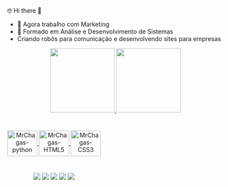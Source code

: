 🤓 Hi there 👋

- 🔭 Agora trabalho com Marketing
- 🌱 Formado em Análise e Desenvolvimento de Sistemas
- Criando robôs para comunicação e desenvolvendo sites para empresas

<div align="center">
    <a href="https://github.com/MrChagas">
    <img height="150em" src="https://github-readme-stats.vercel.app/api?username=MrChagas&show_icons=true&theme=dark&include_all_commits=true&count_private=true"/>
    <img height="150em" src="https://github-readme-stats.vercel.app/api/top-langs/?username=MrChagas&layout=compact&langs_count=7&theme=dark"/>
</div>

#

<div align="center" style="display: inline-block">
    <img align="center" alt="MrChagas-python" height="60" width="70" src="https://cdn.jsdelivr.net/gh/devicons/devicon/icons/python/python-original.svg"/>
    <img align="center" alt="MrChagas-HTML5" height="60" width="70" src="https://cdn.jsdelivr.net/gh/devicons/devicon/icons/html5/html5-original.svg"/>
    <img align="center" alt="MrChagas-CSS3" height="60" width="70" src="https://cdn.jsdelivr.net/gh/devicons/devicon/icons/css3/css3-original.svg" />
   
#

<div align="center" style="display: inline-block">
    <a href="https://www.linkedin.com/in/renanchagas1/" target="_blank"><img src="https://img.shields.io/badge/LinkedIn-0077B5?style=for-the-badge&logo=linkedin&logoColor=white" target="_blank"></a>
    <a href="https://api.whatsapp.com/send/?phone=5511989850987&text&type=phone_number&app_absent=0" target="_blank"><img src="https://img.shields.io/badge/WhatsApp-25D366?style=for-the-badge&logo=whatsapp&logoColor=white" target="_blank"></a>
    <a href="mailto:rochagas@outlook.com" target="_blank"><img src="https://img.shields.io/badge/Outlook-0078D4?style=for-the-badge&logo=microsoft-outlook&logoColor=white" target="_blank"></a>
    <a href="https://www.instagram.com/mr_chagas" target="_blank"><img src="https://img.shields.io/badge/Instagram-%23E4405F.svg?style=for-the-badge&logo=Instagram&logoColor=white" target="_blank"></a>
    <a href="https://www.facebook.com/renanchagas4" target="_blank"><img src="https://img.shields.io/badge/Facebook-%231877F2.svg?style=for-the-badge&logo=Facebook&logoColor=white" target="_blank"></a>
